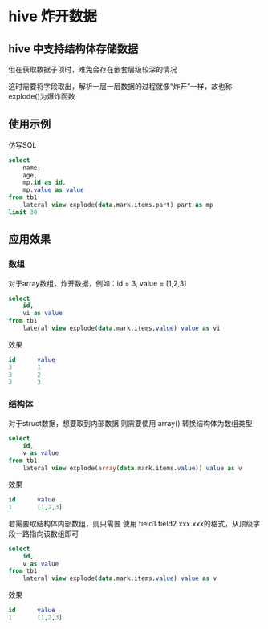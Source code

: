 # hive 炸开数据

## hive 中支持结构体存储数据

但在获取数据子项时，难免会存在嵌套层级较深的情况

这时需要将字段取出，解析一层一层数据的过程就像“炸开”一样，故也称 explode()为爆炸函数

## 使用示例

仿写SQL

```sql
select
	name,
	age,
	mp.id as id,
	mp.value as value
from tb1
	lateral view explode(data.mark.items.part) part as mp
limit 30
```

## 应用效果

### 数组

对于array数组，炸开数据，例如：id = 3, value = [1,2,3]

```sql
select
	id,
	vi as value
from tb1
	lateral view explode(data.mark.items.value) value as vi
```

效果

```sql
id		value
3		1
3		2
3		3
```

### 结构体

对于struct数据，想要取到内部数据 则需要使用 array() 转换结构体为数组类型

```sql
select
	id,
	v as value
from tb1
	lateral view explode(array(data.mark.items.value)) value as v
```

效果

```sql
id		value
1		[1,2,3]
```

若需要取结构体内部数组，则只需要 使用 field1.field2.xxx.xxx的格式，从顶级字段一路指向该数组即可

```sql
select
	id,
	v as value
from tb1
	lateral view explode(data.mark.items.value) value as v
```

效果

```sql
id		value
1		[1,2,3]
```





